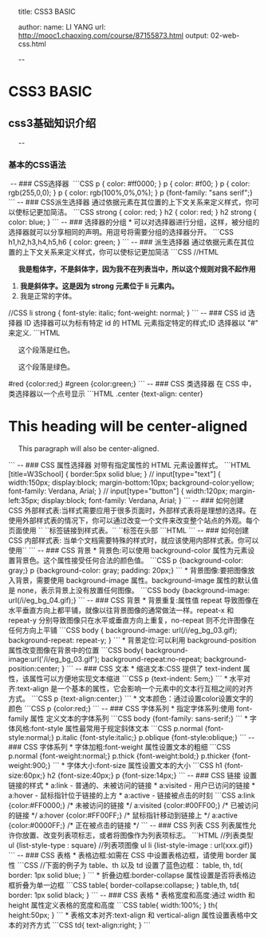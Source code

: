 title: CSS3 BASIC

author:
  name: LI YANG
  url: http://mooc1.chaoxing.com/course/87155873.html
output: 02-web-css.html

--
# CSS3 BASIC
## css3基础知识介绍
--
### 基本的CSS语法
<img src="img/web/web-css-00.png" alt="">
--
### CSS选择器
<img src="img/web/web-css-01.png" alt="">
```CSS
p { color: #ff0000; }
p { color: #f00; }
p { color: rgb(255,0,0); }
p { color: rgb(100%,0%,0%); }
p {font-family: "sans serif";}
```
--
### CSS派生选择器
通过依据元素在其位置的上下文关系来定义样式，你可以使标记更加简洁。
```CSS
strong { color: red; }
h2 { color: red; }
h2 strong { color: blue; }
```
--
### 选择器的分组
* 可以对选择器进行分组，这样，被分组的选择器就可以分享相同的声明。用逗号将需要分组的选择器分开。
```CSS
h1,h2,h3,h4,h5,h6 {
  color: green;
}
```
--
### 派生选择器
通过依据元素在其位置的上下文关系来定义样式，你可以使标记更加简洁
```CSS
//HTML
<p><strong>我是粗体字，不是斜体字，因为我不在列表当中，所以这个规则对我不起作用</strong></p>

<ol>
<li><strong>我是斜体字。这是因为 strong 元素位于 li 元素内。</strong></li>
<li>我是正常的字体。</li>
</ol>
//CSS
li strong {
    font-style: italic;
    font-weight: normal;
}
```
--
### CSS id 选择器
ID 选择器可以为标有特定 id 的 HTML 元素指定特定的样式;ID 选择器以 "#" 来定义.
```HTML
<p id="red">这个段落是红色。</p>
<p id="green">这个段落是绿色。</p>
#red {color:red;}
#green {color:green;}
```
--
### CSS 类选择器
在 CSS 中，类选择器以一个点号显示
```HTML
.center {text-align: center}
<h1 class="center">
This heading will be center-aligned
</h1>
<p class="center">
This paragraph will also be center-aligned.
</p>
```
--
### CSS 属性选择器
对带有指定属性的 HTML 元素设置样式。
```HTML
[title=W3School] {
  border:5px solid blue;
}
//
input[type="text"]
{
  width:150px;
  display:block;
  margin-bottom:10px;
  background-color:yellow;
  font-family: Verdana, Arial;
}
//
input[type="button"]
{
  width:120px;
  margin-left:35px;
  display:block;
  font-family: Verdana, Arial;
}
```
--
### 如何创建 CSS
外部样式表:当样式需要应用于很多页面时，外部样式表将是理想的选择。在使用外部样式表的情况下，你可以通过改变一个文件来改变整个站点的外观。每个页面使用 ``<link> ``标签链接到样式表。``<link> ``标签在头部
```HTML
<head>
  <link rel="stylesheet" type="text/css" href="mystyle.css" />
</head>
```
--
### 如何创建 CSS
内部样式表: 当单个文档需要特殊的样式时，就应该使用内部样式表。你可以使用`` <style>`` 标签在文档头部定义内部样式表
```CSS
hr {color: sienna;}
p {margin-left: 20px;}
body {background-image: url("images/back40.gif");}
```
--
### 如何创建 CSS
内部样式表: 当单个文档需要特殊的样式时，就应该使用内部样式表。你可以使用 ``<style> ``标签在文档头部定义内部样式表
```HTML
<head>
<style type="text/css">
  hr {color: sienna;}
  p {margin-left: 20px;}
  body {background-image: url("images/back40.gif");}
</style>
</head>
```
--
### CSS 背景
* 背景色:可以使用 background-color 属性为元素设置背景色。这个属性接受任何合法的颜色值。
```CSS
p {background-color: gray;}
p {background-color: gray; padding: 20px;}
```
* 背景图像:要把图像放入背景，需要使用 background-image 属性。background-image 属性的默认值是 none，表示背景上没有放置任何图像。
```CSS
body {background-image: url(/i/eg_bg_04.gif);}
```
--
### CSS 背景
* 背景重复:属性值 repeat 导致图像在水平垂直方向上都平铺，就像以往背景图像的通常做法一样。repeat-x 和 repeat-y 分别导致图像只在水平或垂直方向上重复，no-repeat 则不允许图像在任何方向上平铺
```CSS 
body { 
  background-image: url(/i/eg_bg_03.gif);
  background-repeat: repeat-y;
}
```
* 背景定位:可以利用 background-position 属性改变图像在背景中的位置
```CSS 
body{ 
    background-image:url('/i/eg_bg_03.gif');
    background-repeat:no-repeat;
    background-position:center;
}
```
--
### CSS 文本
* 缩进文本:CSS 提供了 text-indent 属性，该属性可以方便地实现文本缩进
```CSS
p {text-indent: 5em;}
```
* 水平对齐:text-align 是一个基本的属性，它会影响一个元素中的文本行互相之间的对齐方式。
```CSS
p {text-align:center;}
```
* 文本颜色：通过设置color设置文字的颜色
```CSS
p {color:red;}
```
--
### CSS 字体系列
* 指定字体系列:使用 font-family 属性 定义文本的字体系列
```CSS
body {font-family: sans-serif;}
```
* 字体风格:font-style 属性最常用于规定斜体文本
```CSS
p.normal {font-style:normal;}
p.italic {font-style:italic;}
p.oblique {font-style:oblique;}
```
--
### CSS 字体系列
* 字体加粗:font-weight 属性设置文本的粗细
```CSS
p.normal {font-weight:normal;}
p.thick {font-weight:bold;}
p.thicker {font-weight:900;}
```
* 字体大小:font-size 属性设置文本的大小
```CSS
h1 {font-size:60px;}
h2 {font-size:40px;}
p {font-size:14px;}
```
--
### CSS 链接
设置链接的样式
* a:link - 普通的、未被访问的链接
* a:visited - 用户已访问的链接
* a:hover - 鼠标指针位于链接的上方
* a:active - 链接被点击的时刻
```CSS
a:link {color:#FF0000;}     /* 未被访问的链接 */
a:visited {color:#00FF00;}  /* 已被访问的链接 */
a:hover {color:#FF00FF;}    /* 鼠标指针移动到链接上 */
a:active {color:#0000FF;}   /* 正在被点击的链接 */
```
--
### CSS 列表
CSS 列表属性允许你放置、改变列表项标志，或者将图像作为列表项标志。
```HTML
//列表类型
ul {list-style-type : square}
//列表项图像
ul li {list-style-image : url(xxx.gif)}
```
--
### CSS 表格
* 表格边框:如需在 CSS 中设置表格边框，请使用 border 属性
```CSS
//下面的例子为 table、th 以及 td 设置了蓝色边框：
table, th, td{
  border: 1px solid blue;
}
```
* 折叠边框:border-collapse 属性设置是否将表格边框折叠为单一边框
```CSS
table{
  border-collapse:collapse;
}
table,th, td{
  border: 1px solid black;
}
```
--
### CSS 表格
* 表格宽度和高度:通过 width 和 height 属性定义表格的宽度和高度
```CSS
table{
  width:100%;
}
th{
  height:50px;
}
```
* 表格文本对齐:text-align 和 vertical-align 属性设置表格中文本的对齐方式
```CSS
td{
  text-align:right;
}
```